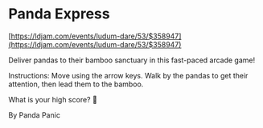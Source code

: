 # Panda Express

[https://ldjam.com/events/ludum-dare/53/$358947](https://ldjam.com/events/ludum-dare/53/$358947)

Deliver pandas to their bamboo sanctuary in this fast-paced arcade game!

Instructions: Move using the arrow keys. Walk by the pandas to get their attention, then lead them to the bamboo.

What is your high score? 🐼

By Panda Panic

